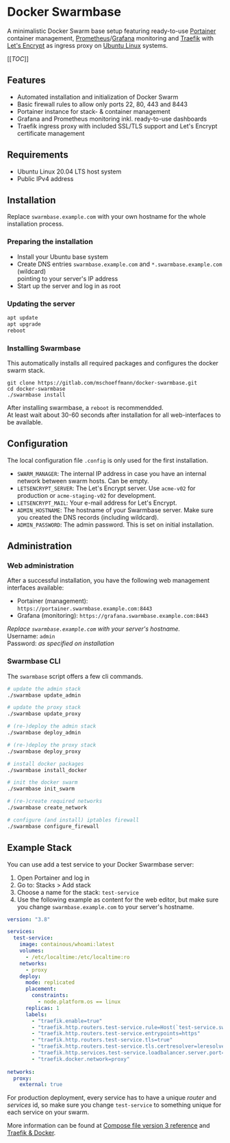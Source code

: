 # Docker Swarmbase

A minimalistic Docker Swarm base setup featuring ready-to-use [Portainer](https://www.portainer.io) container management, [Prometheus](https://prometheus.io)/[Grafana](https://grafana.com) monitoring and [Traefik](https://traefik.io) with [Let's Encrypt](https://letsencrypt.org) as ingress proxy on [Ubuntu Linux](https://ubuntu.com) systems.

[[_TOC_]]

## Features
- Automated installation and initialization of Docker Swarm
- Basic firewall rules to allow only ports 22, 80, 443 and 8443
- Portainer instance for stack- & container management
- Grafana and Prometheus monitoring inkl. ready-to-use dashboards
- Traefik ingress proxy with included SSL/TLS support and Let's Encrypt certificate management

## Requirements
- Ubuntu Linux 20.04 LTS host system
- Public IPv4 address

## Installation

Replace `swarmbase.example.com` with your own hostname for the whole installation process.

### Preparing the installation
- Install your Ubuntu base system
- Create DNS entries `swarmbase.example.com` and `*.swarmbase.example.com` (wildcard)  
  pointing to your server's IP address
- Start up the server and log in as root

### Updating the server
```bash
apt update
apt upgrade
reboot
```

### Installing Swarmbase
This automatically installs all required packages and configures the docker swarm stack.
```
git clone https://gitlab.com/mschoeffmann/docker-swarmbase.git
cd docker-swarmbase
./swarmbase install 
```

After installing swarmbase, a `reboot` is recommendded.  
At least wait about 30-60 seconds after installation for all web-interfaces to be available.

## Configuration
The local configuration file `.config` is only used for the first installation.
- `SWARM_MANAGER`: The internal IP address in case you have an internal network between swarm hosts. Can be empty.
- `LETSENCRYPT_SERVER`: The Let's Encrypt server. Use `acme-v02` for production or `acme-staging-v02` for development.
- `LETSENCRYPT_MAIL`: Your e-mail address for Let's Encrypt.
- `ADMIN_HOSTNAME`: The hostname of your Swarmbase server. Make sure you created the DNS records (including wildcard).
- `ADMIN_PASSWORD`: The admin password. This is set on initial installation.

## Administration

### Web administration
After a successful installation, you have the following web management interfaces available:
- Portainer (management): `https://portainer.swarmbase.example.com:8443`
- Grafana (monitoring): `https://grafana.swarmbase.example.com:8443`

*Replace `swarmbase.example.com` with your server's hostname.*  
Username: `admin`  
Password: *as specified on installation*

### Swarmbase CLI
The `swarmbase` script offers a few cli commands.

```bash
# update the admin stack
./swarmbase update_admin

# update the proxy stack
./swarmbase update_proxy
```

```bash
# (re-)deploy the admin stack
./swarmbase deploy_admin

# (re-)deploy the proxy stack
./swarmbase deploy_proxy
```

```bash
# install docker packages
./swarmbase install_docker

# init the docker swarm
./swarmbase init_swarm

# (re-)create required networks
./swarmbase create_network

# configure (and install) iptables firewall
./swarmbase configure_firewall
```

## Example Stack
You can use add a test service to your Docker Swarmbase server:
1. Open Portainer and log in
2. Go to: Stacks > Add stack
3. Choose a name for the stack: `test-service`
4. Use the following example as content for the web editor, but make sure you change `swarmbase.example.com` to your server's hostname.
```yaml
version: "3.8"

services:
  test-service:
    image: containous/whoami:latest
    volumes:
      - /etc/localtime:/etc/localtime:ro
    networks:
      - proxy
    deploy:
      mode: replicated
      placement:
        constraints: 
          - node.platform.os == linux
      replicas: 1
      labels:
        - "traefik.enable=true"
        - "traefik.http.routers.test-service.rule=Host(`test-service.swarmbase.example.com`)"
        - "traefik.http.routers.test-service.entrypoints=https"
        - "traefik.http.routers.test-service.tls=true"
        - "traefik.http.routers.test-service.tls.certresolver=leresolver"
        - "traefik.http.services.test-service.loadbalancer.server.port=80"
        - "traefik.docker.network=proxy"
          
networks:
  proxy:
    external: true
```

For production deployment, every service has to have a unique *router* and *services* id, so make sure you change `test-service` to something unique for each service on your swarm.

More information can be found at [Compose file version 3 reference](https://docs.docker.com/compose/compose-file/compose-file-v3/) and [Traefik & Docker](https://doc.traefik.io/traefik/providers/docker/).
